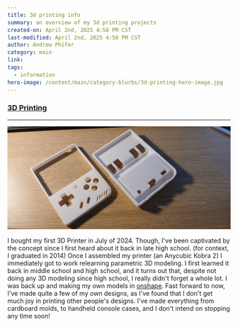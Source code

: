 ```yaml
---
title: 3d printing info
summary: an overview of my 3d printing projects
created-on: April 2nd, 2025 4:58 PM CST
last-modified: April 2nd, 2025 4:58 PM CST
author: Andrew Phifer
category: main
link: 
tags:
  - information
hero-image: /content/main/category-blurbs/3d-printing-hero-image.jpg
---
```


### [3D Printing](/pages/topic_directory.html?category=3d-printing)

---
![3d printing hero image](/content/main/category-blurbs/3d-printing-hero-image.jpg)

I bought my first 3D Printer in July of 2024.  Though, I've been captivated by the concept since I first heard about it back in late high school.  (for context, I graduated in 2014)  Once I assembled my printer (an Anycubic Kobra 2) I immediately got to work relearning parametric 3D modeling.  I first learned it back in middle school and high school, and it turns out that, despite not doing any 3D modeling since high school, I really didn't forget a whole lot.  I was back up and making my own models in [onshape](https://www.onshape.com/en/why-onshape).  Fast forward to now, I've made quite a few of my own designs, as I've found that I don't get much joy in printing other people's designs.  I've made everything from cardboard molds, to handheld console cases, and I don't intend on stopping any time soon!